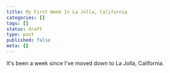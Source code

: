 ```yaml
---
title: My First Week In La Jolla, California
categories: []
tags: []
status: draft
type: post
published: false
meta: {}
---
```


It's been a week since I've moved down to La Jolla, California.

